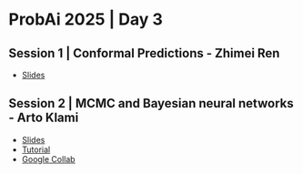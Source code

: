 # ProbAi 2025 | Day 3

## Session 1 | Conformal Predictions - Zhimei Ren

* [Slides](1_Conformal_Predictions.pdf)

## Session 2 | MCMC and Bayesian neural networks - Arto Klami

* [Slides](2_MCMC_and_Bayesian_neural_networks.pdf)
* [Tutorial](2_MCMC_and_Bayesian_neural_networks.ipynb)
* [Google Collab](https://colab.research.google.com/github/probabilisticai/probai-2025/blob/main/day-3/2_MCMC_and_Bayesian_neural_networks.ipynb)
